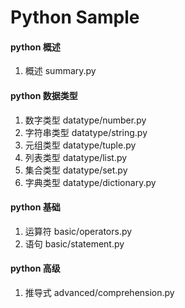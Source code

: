 ﻿# Python Sample


#### python 概述
1. 概述 summary.py

#### python 数据类型
1. 数字类型 datatype/number.py
2. 字符串类型 datatype/string.py
3. 元组类型 datatype/tuple.py
4. 列表类型 datatype/list.py
5. 集合类型 datatype/set.py
6. 字典类型 datatype/dictionary.py

#### python 基础
1. 运算符 basic/operators.py
2. 语句 basic/statement.py

#### python 高级
1. 推导式 advanced/comprehension.py